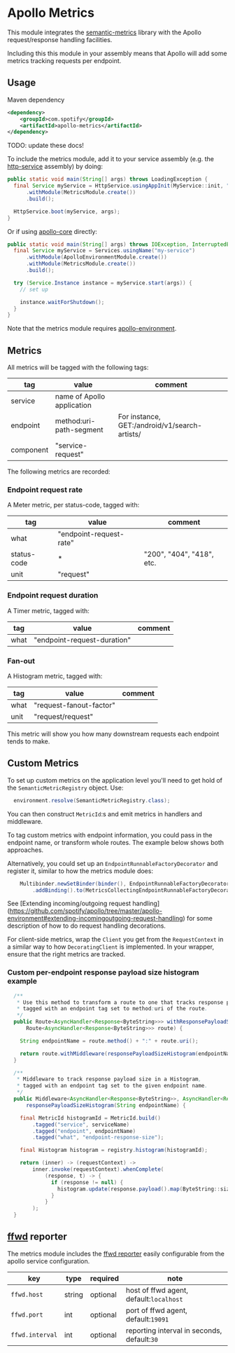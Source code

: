 # Apollo Metrics

This module integrates the [semantic-metrics](https://github.com/spotify/semantic-metrics) library
with the Apollo request/response handling facilities.

Including this this module in your assembly means that Apollo will add some metrics tracking
requests per endpoint.


## Usage

Maven dependency

```xml
<dependency>
    <groupId>com.spotify</groupId>
    <artifactId>apollo-metrics</artifactId>
</dependency>
```

TODO: update these docs! 

To include the metrics module, add it to your service assembly (e.g. the
[http-service](https://github.com/spotify/apollo/tree/master/apollo-http-service) assembly) by doing:

```java
public static void main(String[] args) throws LoadingException {
  final Service myService = HttpService.usingAppInit(MyService::init, "my-service")
      .withModule(MetricsModule.create())
      .build();

  HttpService.boot(myService, args);
}
```

Or if using [apollo-core](https://github.com/spotify/apollo/tree/master/apollo-core) directly:

```java
public static void main(String[] args) throws IOException, InterruptedException {
  final Service myService = Services.usingName("my-service")
      .withModule(ApolloEnvironmentModule.create())
      .withModule(MetricsModule.create())
      .build();

  try (Service.Instance instance = myService.start(args)) {
    // set up

    instance.waitForShutdown();
  }
}
```

Note that the metrics module requires [apollo-environment](https://github.com/spotify/apollo/tree/master/apollo-environment).


## Metrics

All metrics will be tagged with the following tags:

| tag         | value                      | comment                                              |
|-------------|----------------------------|------------------------------------------------------|
| service     | name of Apollo application |                                                      |
| endpoint    | method:uri-path-segment    | For instance, GET:/android/v1/search-artists/<query> |
| component   | "service-request"          |                                                      |

The following metrics are recorded:

### Endpoint request rate

A Meter metric, per status-code, tagged with:

| tag         | value                      | comment                                              |
|-------------|----------------------------|------------------------------------------------------|
| what        | "endpoint-request-rate"    |                                                      |
| status-code | *                          | "200", "404", "418", etc.                            |
| unit        | "request"                  |                                                      |

### Endpoint request duration

A Timer metric, tagged with:

| tag         | value                      | comment                                              |
|-------------|----------------------------|------------------------------------------------------|
| what        | "endpoint-request-duration"|                                                      |

### Fan-out

A Histogram metric, tagged with:

| tag         | value                      | comment                                              |
|-------------|----------------------------|------------------------------------------------------|
| what        | "request-fanout-factor"    |                                                      |
| unit        | "request/request"          |                                                      |

This metric will show you how many downstream requests each endpoint tends to make.


## Custom Metrics

To set up custom metrics on the application level you'll need to get hold of the
`SemanticMetricRegistry` object. Use:
```java
  environment.resolve(SemanticMetricRegistry.class);
```

You can then construct `MetricId`:s and emit metrics in handlers and middleware.

To tag custom metrics with endpoint information, you could pass in the endpoint name, or transform
whole routes. The example below shows both approaches.

Alternatively, you could set up an `EndpointRunnableFactoryDecorator` and register
it, similar to how the metrics module does:
```java
    Multibinder.newSetBinder(binder(), EndpointRunnableFactoryDecorator.class)
        .addBinding().to(MetricsCollectingEndpointRunnableFactoryDecorator.class);
```
See [Extending incoming/outgoing request handling]
(https://github.com/spotify/apollo/tree/master/apollo-environment#extending-incomingoutgoing-request-handling)
for some description of how to do request handling decorations.

For client-side metrics, wrap the ```Client``` you get from the ```RequestContext``` in a similar
way to how ```DecoratingClient``` is implemented. In your wrapper, ensure that the right metrics
are tracked.

### Custom per-endpoint response payload size histogram example

```java
  /**
   * Use this method to transform a route to one that tracks response payload sizes in a Histogram,
   * tagged with an endpoint tag set to method:uri of the route.
   */
  public Route<AsyncHandler<Response<ByteString>>> withResponsePayloadSizeHistogram(
      Route<AsyncHandler<Response<ByteString>>> route) {

    String endpointName = route.method() + ":" + route.uri();

    return route.withMiddleware(responsePayloadSizeHistogram(endpointName));
  }

  /**
   * Middleware to track response payload size in a Histogram,
   * tagged with an endpoint tag set to the given endpoint name.
   */
  public Middleware<AsyncHandler<Response<ByteString>>, AsyncHandler<Response<ByteString>>>
      responsePayloadSizeHistogram(String endpointName) {

    final MetricId histogramId = MetricId.build()
        .tagged("service", serviceName)
        .tagged("endpoint", endpointName)
        .tagged("what", "endpoint-response-size");

    final Histogram histogram = registry.histogram(histogramId);

    return (inner) -> (requestContext) ->
        inner.invoke(requestContext).whenComplete(
            (response, t) -> {
              if (response != null) {
                histogram.update(response.payload().map(ByteString::size).orElse(0));
              }
            }
        );
  }
```


## [ffwd](https://github.com/spotify/ffwd) reporter

The metrics module includes the [ffwd reporter](https://github.com/spotify/semantic-metrics#provided-plugins)
easily configurable from the apollo service configuration.

key | type | required | note
--- | --- | --- | ---
`ffwd.host` | string | optional | host of ffwd agent, default:`localhost`
`ffwd.port` | int | optional | port of ffwd agent, default:`19091`
`ffwd.interval` | int| optional | reporting interval in seconds, default:`30`

